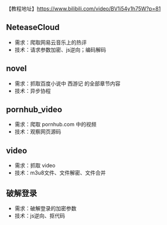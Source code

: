 【教程地址】https://www.bilibili.com/video/BV1i54y1h75W?p=81

## NeteaseCloud
- 需求：爬取网易云音乐上的热评
- 技术：请求参数加密、js逆向；编码解码

## novel
- 需求：抓取百度小说中 西游记 的全部章节内容
- 技术：异步协程

## pornhub_video
- 需求：爬取 pornhub.com 中的视频
- 技术：观察网页源码

## video
- 需求：抓取 video
- 技术：m3u8文件、文件解密、文件合并

## 破解登录
- 需求：破解登录的加密参数
- 技术：js逆向、抠代码